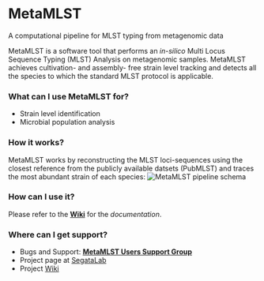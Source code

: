 # MetaMLST #
A computational pipeline for MLST typing from metagenomic data

MetaMLST is a software tool that performs an *in-silico* Multi Locus Sequence Typing (MLST) Analysis on metagenomic samples. MetaMLST achieves cultivation- and assembly- free strain level tracking and detects all the species to which the standard MLST protocol is applicable.

### What can I use MetaMLST for? ###

* Strain level identification
* Microbial population analysis

### How it works? ###

MetaMLST works by reconstructing the MLST loci-sequences using the closest reference from the publicly available datsets (PubMLST) and traces the most abundant strain of each species:
![MetaMLST pipeline schema](http://segatalab.cibio.unitn.it/images/metamlst_working_concept.jpg)

### How can I use it? ###

Please refer to the [**Wiki**](https://bitbucket.org/CibioCM/metamlst/wiki/) for the *documentation*.

### Where can I get support? ###

* Bugs and Support: [**MetaMLST Users Support Group**](https://groups.google.com/forum/#!forum/metamlst)
* Project page at [SegataLab](http://segatalab.cibio.unitn.it/tools/metamlst)
* Project [Wiki](https://bitbucket.org/CibioCM/metamlst/wiki/)